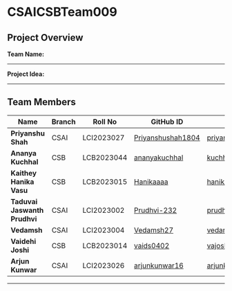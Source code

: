 # CSAICSBTeam009

## Project Overview

**Team Name:**

---
**Project Idea:**  

---

## Team Members

| Name                      | Branch | Roll No    | GitHub ID                                                        | Email                          |
|---------------------------|--------|------------|------------------------------------------------------------------|--------------------------------|
| **Priyanshu Shah**         | CSAI   | LCI2023027 | [Priyanshushah1804](https://github.com/Priyanshushah1804)         | priyanshushah1804@outlook.com  |
| **Ananya Kuchhal**         | CSB    | LCB2023044 | [ananyakuchhal](https://github.com/ananyakuchhal)                 | kuchhalananya@gmail.com        |
| **Kaithey Hanika Vasu**    | CSB    | LCB2023015 | [Hanikaaaa](https://github.com/Hanikaaaa)                         | hanikareddy05@gmail.com        |
| **Taduvai Jaswanth Prudhvi** | CSAI | LCI2023002 | [Prudhvi-232](https://github.com/Prudhvi-232)                     | prudhvitaduvai@gmail.com       |
| **Vedamsh**                | CSAI   | LCI2023004 | [Vedamsh27](https://github.com/Vedamsh27)                         | vedamsh25@gmail.com            |
| **Vaidehi Joshi**          | CSB    | LCB2023014 | [vaids0402](https://github.com/vaids0402)                         | vajoshi005@gmail.com           |
| **Arjun Kunwar**           | CSAI   | LCI2023026 | [arjunkunwar16](https://github.com/arjunkunwar16)                 | arjunkunwar16aka@gmail.com     |

---
